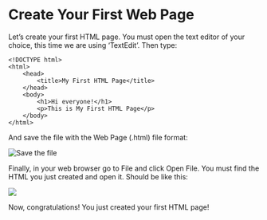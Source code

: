 # Create Your First Web Page
Let’s create your first HTML page. You must open the text editor of your choice, this time we are using ‘TextEdit’. Then type:

```
<!DOCTYPE html>
<html>
	<head>
		<title>My First HTML Page</title>
	</head>
	<body>
		<h1>Hi everyone!</h1>
		<p>This is My First HTML Page</p>
	</body>
</html>
```

And save the file with the Web Page (.html) file format:

![Save the file](/introhtml//html/img1.png)

Finally, in your web browser go to File and click Open File. You must find the HTML you just created and open it. Should be like this:

![](Create%20Your%20First%20Web%20Page/Screen%20Shot%202020-03-12%20at%209.39.15%20PM.png)

Now, congratulations! You just created your first HTML page! 


